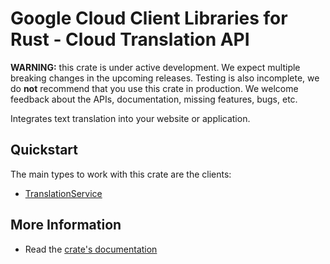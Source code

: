 # Google Cloud Client Libraries for Rust - Cloud Translation API

<!-- Code generated by sidekick. DO NOT EDIT. -->

**WARNING:** this crate is under active development. We expect multiple breaking
changes in the upcoming releases. Testing is also incomplete, we do **not**
recommend that you use this crate in production. We welcome feedback about the
APIs, documentation, missing features, bugs, etc.

Integrates text translation into your website or application.

## Quickstart

The main types to work with this crate are the clients:

* [TranslationService](https://docs.rs/google-cloud-translation-v3/latest/google_cloud_translation_v3/client/struct.TranslationService.html)

## More Information

* Read the [crate's documentation](https://docs.rs/google-cloud-translation-v3/latest/google-cloud-translation-v3)
